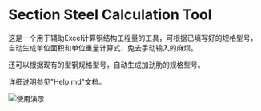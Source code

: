 # Section Steel Calculation Tool
 这是一个用于辅助Excel计算钢结构工程量的工具，可根据已填写好的规格型号，自动生成单位面积和单位重量计算式，免去手动输入的麻烦。
 
 还可以根据现有的型钢规格型号，自动生成加劲肋的规格型号。

 详细说明参见"Help.md"文档。
 
![使用演示](https://github.com/ThinkerHua/SectionSteelCalculationTool/blob/master/Resources/Introduction.gif)